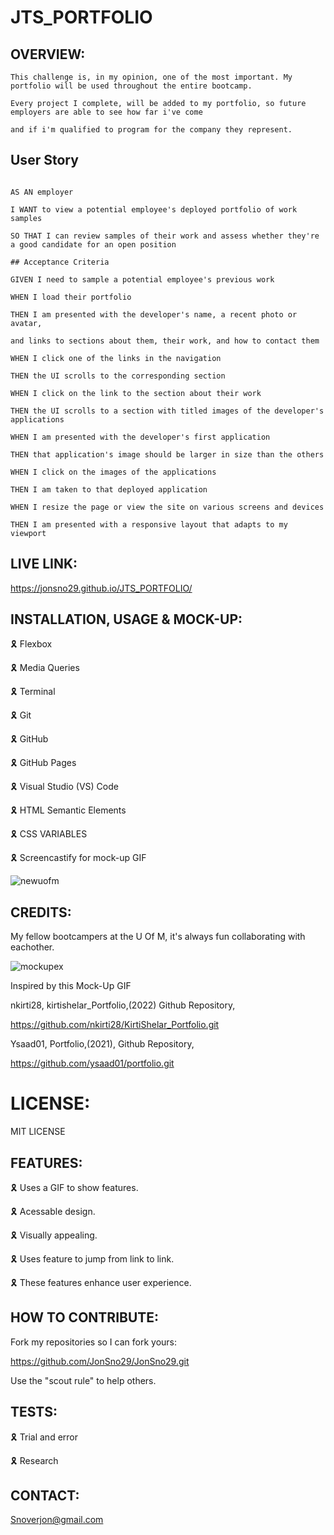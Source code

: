 # JTS_PORTFOLIO

## OVERVIEW:

```
This challenge is, in my opinion, one of the most important. My portfolio will be used throughout the entire bootcamp.

Every project I complete, will be added to my portfolio, so future employers are able to see how far i've come 

and if i'm qualified to program for the company they represent. 
```

## User Story

```

AS AN employer

I WANT to view a potential employee's deployed portfolio of work samples

SO THAT I can review samples of their work and assess whether they're a good candidate for an open position

## Acceptance Criteria

GIVEN I need to sample a potential employee's previous work

WHEN I load their portfolio

THEN I am presented with the developer's name, a recent photo or avatar, 

and links to sections about them, their work, and how to contact them

WHEN I click one of the links in the navigation

THEN the UI scrolls to the corresponding section

WHEN I click on the link to the section about their work

THEN the UI scrolls to a section with titled images of the developer's applications

WHEN I am presented with the developer's first application

THEN that application's image should be larger in size than the others

WHEN I click on the images of the applications

THEN I am taken to that deployed application

WHEN I resize the page or view the site on various screens and devices

THEN I am presented with a responsive layout that adapts to my viewport
```

## LIVE LINK:

https://jonsno29.github.io/JTS_PORTFOLIO/

## INSTALLATION, USAGE & MOCK-UP:

🎗 Flexbox

🎗 Media Queries

🎗 Terminal

🎗 Git

🎗 GitHub

🎗 GitHub Pages

🎗 Visual Studio (VS) Code 

🎗 HTML Semantic Elements

🎗 CSS VARIABLES

🎗 Screencastify for mock-up GIF
 
![newuofm](https://user-images.githubusercontent.com/109987633/189034618-760ed3d6-84f6-4daf-9918-85ace449a4fa.gif)

## CREDITS:

My fellow bootcampers at the U Of M, it's always fun collaborating with eachother.

![mockupex](https://user-images.githubusercontent.com/109987633/189046217-b2aa1a3d-f6d2-4721-8d22-ffa267e4f71b.gif)

Inspired by this Mock-Up GIF

nkirti28, kirtishelar_Portfolio,(2022) Github Repository,

https://github.com/nkirti28/KirtiShelar_Portfolio.git

Ysaad01, Portfolio,(2021), Github Repository,

https://github.com/ysaad01/portfolio.git

# LICENSE:

MIT LICENSE

## FEATURES:

🎗 Uses a GIF to show features.

🎗 Acessable design.

🎗 Visually appealing.

🎗 Uses feature to jump from link to link.

🎗 These features enhance user experience.

## HOW TO CONTRIBUTE:

Fork my repositories so I can fork yours:

https://github.com/JonSno29/JonSno29.git

Use the "scout rule" to help others.

## TESTS:

🎗 Trial and error

🎗 Research

## CONTACT:

Snoverjon@gmail.com
